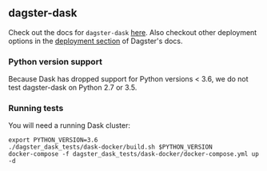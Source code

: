 ## dagster-dask

Check out the docs for `dagster-dask` [here](https://dagster.readthedocs.io/en/latest/sections/deploying/other/dask.html). Also checkout other deployment options in the [deployment section](https://dagster.readthedocs.io/en/latest/sections/deploying/index.html) of Dagster's docs.

### Python version support

Because Dask has dropped support for Python versions < 3.6, we do not test dagster-dask on
Python 2.7 or 3.5.

### Running tests

You will need a running Dask cluster:

    export PYTHON_VERSION=3.6
    ./dagster_dask_tests/dask-docker/build.sh $PYTHON_VERSION
    docker-compose -f dagster_dask_tests/dask-docker/docker-compose.yml up -d
